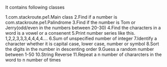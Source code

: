 It contains following classes

1.com.stackroute.pe1.Main class
2.Find if a number is com.stackroute.pe1.Palindrome
3.Find if the number is Tom or Jerry(odd/even in the numbers between 20-30)
4.Find the characters in a word is a vowel or a consenent
5.Print number series like this. 1,2,2,3,3,3,4,4,4,4....
6.Sum of unspecified number of integer
7.Identify a character whether it is capital case, lower case, number or symbol
8.Sort the digits in the number in descenting order
9.Guess a random number between 1-50
10.String Reverse
11.Repeat a n number of chararcters in the word to n number of times
